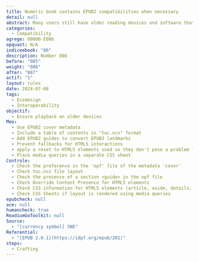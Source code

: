 ```yaml
---
title: Numeric book contains EPUB2 compatibilities when necessary
detail: null
abstract: Many users still have older reading devices and software that do not support EPUB 3. By ensuring compatibility with EPUB 2, publishers can ensure that their digital books are accessible to a wider audience.
categories:
  - Compatibility
agrege: O0000-E086
opquast: N/A
indiceebook: "86"
description: Number 086
before: "085"
weight: "086"
after: "087"
actif: "1"
layout: rules
date: 2024-07-08
tags:
  - Ecodesign
  - Interoperability
objectif:
  - Ensure playback on older devices
Meo:
  - Use EPUB2 cover metadata
  - Include a table of contents in "toc.ncx" format
  - Add EPUB2 guides to convert EPUB3 landmarks
  - Prevent fallbacks for HTML5 interactions
  - apply a reset to HTML5 elements used so they don't pose a problem for solutions that don't support them
  - Place media queries in a separate CSS sheet
Controle:
  - Check the preference in the 'opf' file of the metadata 'cover'
  - Check toc.ncx file layout
  - Check the presence of a section <guide> in the opf file
  - Check Override Content Presence for HTML5 elements
  - Check CSS information for HTML5 elements (article, aside, details, figure, figcaption, footer, header, nav, section)
  - Check CSS Sheets if layout is rendered using media queries
epubcheck: null
ace: null
humancheck: true
ReadiumGoToolkit: null
Source:
  - "[currency symbol] SNE"
Referentiel:
  - "[EPUB 2.0.1](https://idpf.org/epub/201)"
steps:
  - Crafting
---
```

